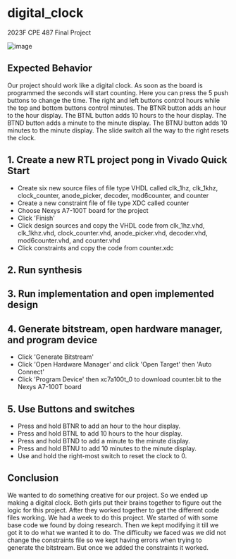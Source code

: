 # digital_clock
2023F CPE 487 Final Project

![image](https://github.com/joyson0914/digital_clock/assets/98338109/7173f01f-6825-46a1-9d41-fa810fb4c75c)
## Expected Behavior
Our project should work like a digital clock. As soon as the board is programmed the seconds will start counting. Here you can press the 5 push buttons to change the time. The right and left buttons control hours while the top and bottom buttons control minutes. 
The BTNR button adds an hour to the hour display.
The BTNL button adds 10 hours to the hour display.
The BTND button adds a minute to the minute display. 
The BTNU button adds 10 minutes to the minute display.
The slide switch all the way to the right resets the clock.


## 1. Create a new RTL project pong in Vivado Quick Start
   - Create six new source files of file type VHDL called clk_1hz, clk_1khz, clock_counter, anode_picker, decoder, mod6counter, and counter
   - Create a new constraint file of file type XDC called counter
   - Choose Nexys A7-100T board for the project
   - Click 'Finish'
   - Click design sources and copy the VHDL code from clk_1hz.vhd, clk_1khz.vhd, clock_counter.vhd, anode_picker.vhd, decoder.vhd, mod6counter.vhd, and counter.vhd
   - Click constraints and copy the code from counter.xdc 

## 2. Run synthesis
## 3. Run implementation and open implemented design
## 4. Generate bitstream, open hardware manager, and program device
   - Click 'Generate Bitstream'
   - Click 'Open Hardware Manager' and click 'Open Target' then 'Auto Connect'
   - Click 'Program Device' then xc7a100t_0 to download counter.bit to the Nexys A7-100T board

## 5. Use Buttons and switches
   - Press and hold BTNR to add an hour to the hour display.
   - Press and hold BTNL to add 10 hours to the hour display.
   - Press and hold BTND to add a minute to the minute display.
   - Press and hold BTNU to add 10 minutes to the minute display.
   - Use and hold the right-most switch to reset the clock to 0.

## Conclusion
We wanted to do something creative for our project. So we ended up making a digital clock. Both girls put their brains together to figure out the logic for this project. After they worked together to get the different code files working. We had a week to do this project. We started of with some base code we found by doing research. Then we kept modifying it till we got it to do what we wanted it to do. The difficulty we faced was we did not change the constraints file so we kept having errors when trying to generate the bitstream. But once we added the constraints it worked. 
